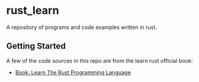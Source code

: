 # rust_learn

A repository of programs and code examples written in rust.

## Getting Started

A few of the code sources in this repo are from the learn rust official book:

- [Book: Learn The Rust Programming Language](https://doc.rust-lang.org/book/)
